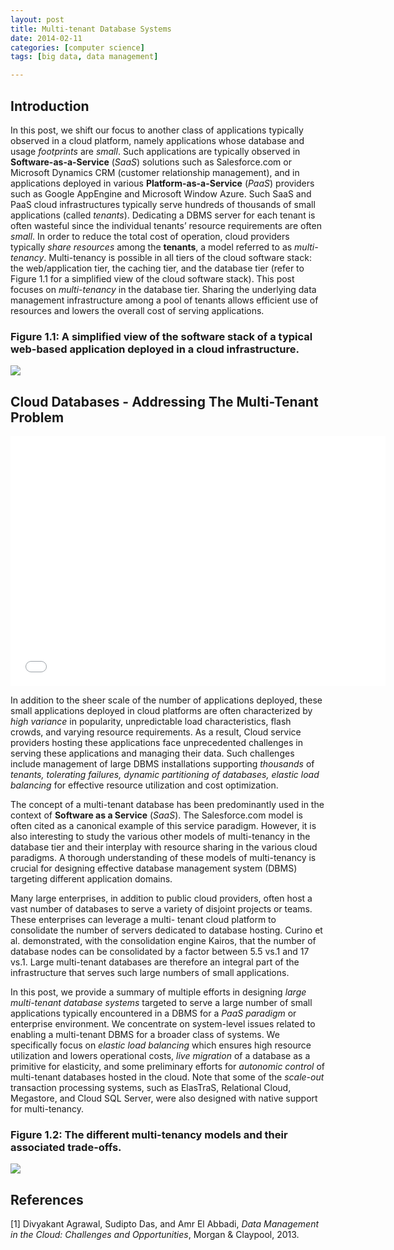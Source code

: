 ```yaml
---
layout: post
title: Multi-tenant Database Systems
date: 2014-02-11
categories: [computer science]
tags: [big data, data management]

---
```


Introduction
---

In this post, we shift our focus to another class of applications typically observed in a cloud platform, namely applications whose database and usage *footprints* are *small*. Such applications are typically observed in **Software-as-a-Service** (*SaaS*) solutions such as Salesforce.com or Microsoft Dynamics CRM (customer relationship management), and in applications deployed in various **Platform-as-a-Service** (*PaaS*) providers such as Google AppEngine and Microsoft Window Azure. Such SaaS and PaaS cloud infrastructures typically serve hundreds of thousands of small applications (called *tenants*). Dedicating a DBMS server for each tenant is often wasteful since the individual tenants’ resource requirements are often *small*. In order to reduce the total cost of operation, cloud providers typically *share resources* among the **tenants**, a model referred to as *multi-tenancy*. Multi-tenancy is possible in all tiers of the cloud software stack: the web/application tier, the caching tier, and the database tier (refer to Figure 1.1 for a simplified view of the cloud software stack). This post focuses on *multi-tenancy* in the database tier. Sharing the underlying data management infrastructure among a pool of tenants allows efficient use of resources and lowers the overall cost of serving applications.

### Figure 1.1: A simplified view of the software stack of a typical web-based application deployed in a cloud infrastructure.
![](http://sungsoo.github.com/images/cloud-software-stack.png)

Cloud Databases - Addressing The Multi-Tenant Problem
---
<iframe width="600" height="400" src="//www.youtube.com/embed/KfLvQaLkoaE" frameborder="0" allowfullscreen></iframe>

In addition to the sheer scale of the number of applications deployed, these small applications deployed in cloud platforms are often characterized by *high variance* in popularity, unpredictable load characteristics, flash crowds, and varying resource requirements. As a result, Cloud service providers hosting these applications face unprecedented challenges in serving these applications and managing their data. Such challenges include management of large DBMS installations supporting *thousands* of *tenants, tolerating failures, dynamic partitioning of databases, elastic load balancing* for effective resource utilization and cost optimization.
The concept of a multi-tenant database has been predominantly used in the context of **Software as a Service** (*SaaS*). The Salesforce.com model is often cited as a canonical example of this service paradigm. However, it is also interesting to study the various other models of multi-tenancy in the database tier and their interplay with resource sharing in the various cloud paradigms. A thorough understanding of these models of multi-tenancy is crucial for designing effective database management system (DBMS) targeting different application domains.
Many large enterprises, in addition to public cloud providers, often host a vast number of databases to serve a variety of disjoint projects or teams. These enterprises can leverage a multi- tenant cloud platform to consolidate the number of servers dedicated to database hosting. Curino et al. demonstrated, with the consolidation engine Kairos, that the number of database nodes can be consolidated by a factor between 5.5 vs.1 and 17 vs.1. Large multi-tenant databases are therefore an integral part of the infrastructure that serves such large numbers of small applications.
In this post, we provide a summary of multiple efforts in designing *large multi-tenant database systems* targeted to serve a large number of small applications typically encountered in a DBMS for a *PaaS paradigm* or enterprise environment. We concentrate on system-level issues related to enabling a multi-tenant DBMS for a broader class of systems. We specifically focus on *elastic load balancing* which ensures high resource utilization and lowers operational costs, *live migration* of a database as a primitive for elasticity, and some preliminary efforts for *autonomic control* of multi-tenant databases hosted in the cloud. Note that some of the *scale-out* transaction processing systems, such as ElasTraS, Relational Cloud, Megastore, and Cloud SQL Server, were also designed with native support for multi-tenancy.
### Figure 1.2: The different multi-tenancy models and their associated trade-offs.

![](http://sungsoo.github.com/images/multi-tenancy.png)
References
---
[1] Divyakant Agrawal, Sudipto Das, and Amr El Abbadi, *Data Management in the Cloud: Challenges and Opportunities*, Morgan & Claypool, 2013.